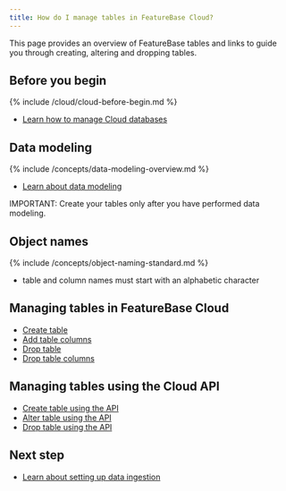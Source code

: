 ```yaml
---
title: How do I manage tables in FeatureBase Cloud?
---
```


This page provides an overview of FeatureBase tables and links to guide you through creating, altering and dropping tables.

## Before you begin

{% include /cloud/cloud-before-begin.md %}
* [Learn how to manage Cloud databases](/cloud/cloud-databases/cloud-db-manage)

## Data modeling

{% include /concepts/data-modeling-overview.md %}

* [Learn about data modeling](/concepts/data-modeling-overview)

IMPORTANT: Create your tables only after you have performed data modeling.

## Object names

{% include /concepts/object-naming-standard.md %}
* table and column names must start with an alphabetic character

## Managing tables in FeatureBase Cloud

* [Create table](/cloud/cloud-databases/cloud-table-create)
* [Add table columns](/cloud/cloud-databases/cloud-table-add-column)
* [Drop table](/cloud/cloud-databases/cloud-table-drop)
* [Drop table columns](/cloud/cloud-databases/cloud-table-drop-column)

## Managing tables using the Cloud API

* [Create table using the API](/cloud/cloud-databases/cloud-table-create-api)
* [Alter table using the API](/cloud/cloud-databases/cloud-table-create-api)
* [Drop table using the API](/cloud/cloud-databases/cloud-table-drop-api)


## Next step

* [Learn about setting up data ingestion](/cloud/cloud-data-ingestion/ingest-data-overview)

<!--
* [Learn how to create data sources and import data](/cloud/cloud-ingestion/)
-->

